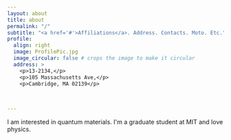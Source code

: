 ```yaml
---
layout: about
title: about
permalink: "/"
subtitle: "<a href='#'>Affiliations</a>. Address. Contacts. Moto. Etc."
profile:
  align: right
  image: ProfilePic.jpg
  image_circular: false # crops the image to make it circular
  address: >
    <p>13-2134,</p>
    <p>105 Massachusetts Ave,</p>
    <p>Cambridge, MA 02139</p>
    
    

---
```

I am interested in quantum materials. I'm a graduate student at MIT and love physics.